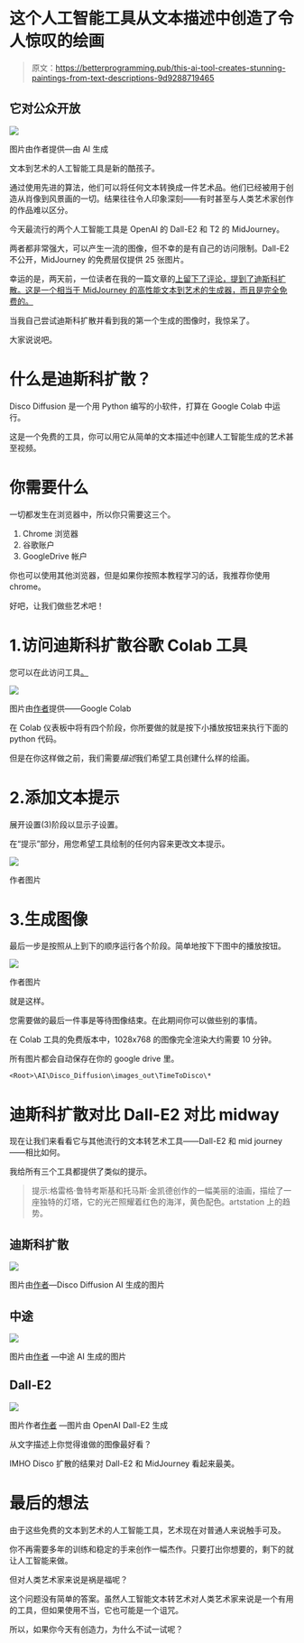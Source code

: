 # 这个人工智能工具从文本描述中创造了令人惊叹的绘画

> 原文：<https://betterprogramming.pub/this-ai-tool-creates-stunning-paintings-from-text-descriptions-9d9288719465>

## 它对公众开放

![](img/21cc25b3d2d52b3d71de8953cd63752f.png)

图片由作者提供—由 AI 生成

文本到艺术的人工智能工具是新的酷孩子。

通过使用先进的算法，他们可以将任何文本转换成一件艺术品。他们已经被用于创造从肖像到风景画的一切。结果往往令人印象深刻——有时甚至与人类艺术家创作的作品难以区分。

今天最流行的两个人工智能工具是 OpenAI 的 Dall-E2 和 T2 的 MidJourney。

两者都非常强大，可以产生一流的图像，但不幸的是有自己的访问限制。Dall-E2 不公开，MidJourney 的免费层仅提供 25 张图片。

幸运的是，两天前，一位读者在我的一篇文章的[上留下了评论，提到了迪斯科扩散。这是一个相当于 MidJourney 的高性能文本到艺术的生成器，而且是完全免费的。](https://medium.com/mlearning-ai/midjourney-ai-is-now-publicly-accessible-dont-miss-it-c4c6bb77c375)

当我自己尝试迪斯科扩散并看到我的第一个生成的图像时，我惊呆了。

大家说说吧。

# 什么是迪斯科扩散？

Disco Diffusion 是一个用 Python 编写的小软件，打算在 Google Colab 中运行。

这是一个免费的工具，你可以用它从简单的文本描述中创建人工智能生成的艺术甚至视频。

# 你需要什么

一切都发生在浏览器中，所以你只需要这三个。

1.  Chrome 浏览器
2.  谷歌账户
3.  GoogleDrive 帐户

你也可以使用其他浏览器，但是如果你按照本教程学习的话，我推荐你使用 chrome。

好吧，让我们做些艺术吧！

# 1.访问迪斯科扩散谷歌 Colab 工具

您可以在此访问工具[。](https://colab.research.google.com/github/alembics/disco-diffusion/blob/main/Disco_Diffusion.ipynb)

![](img/edc37fcce9f050ca450fc36947f8f399.png)

图片由[作者](https://medium.com/@jimclydemonge)提供——Google Colab

在 Colab 仪表板中将有四个阶段，你所要做的就是按下小播放按钮来执行下面的 python 代码。

但是在你这样做之前，我们需要*描述*我们希望工具创建什么样的绘画。

# 2.添加文本提示

展开设置(3)阶段以显示子设置。

在“提示”部分，用您希望工具绘制的任何内容来更改文本提示。

![](img/3db395a9bf5b080d5567e87f1645779a.png)

作者图片

# 3.生成图像

最后一步是按照从上到下的顺序运行各个阶段。简单地按下下图中的播放按钮。

![](img/b21d319620f1ba785ac261719f471e2f.png)

作者图片

就是这样。

您需要做的最后一件事是等待图像结束。在此期间你可以做些别的事情。

在 Colab 工具的免费版本中，1028x768 的图像完全渲染大约需要 10 分钟。

所有图片都会自动保存在你的 google drive 里。

```
<Root>\AI\Disco_Diffusion\images_out\TimeToDisco\*
```

# 迪斯科扩散对比 Dall-E2 对比 midway

现在让我们来看看它与其他流行的文本转艺术工具——Dall-E2 和 mid journey——相比如何。

我给所有三个工具都提供了类似的提示。

> 提示:格雷格·鲁特考斯基和托马斯·金凯德创作的一幅美丽的油画，描绘了一座独特的灯塔，它的光芒照耀着红色的海洋，黄色配色。artstation 上的趋势。

## 迪斯科扩散

![](img/21cc25b3d2d52b3d71de8953cd63752f.png)

图片由[作者](https://medium.com/@jimclydemonge)—Disco Diffusion AI 生成的图片

## 中途

![](img/5ffdaba5bd0aec410d49d68ee2816120.png)

图片由[作者](https://medium.com/@jimclydemonge) —中途 AI 生成的图片

## Dall-E2

![](img/ebc789aae1315dcc4f804ce4f8ca0511.png)

图片作者[作者](https://medium.com/@jimclydemonge) —图片由 OpenAI Dall-E2 生成

从文字描述上你觉得谁做的图像最好看？

IMHO Disco 扩散的结果对 Dall-E2 和 MidJourney 看起来最美。

# 最后的想法

由于这些免费的文本到艺术的人工智能工具，艺术现在对普通人来说触手可及。

你不再需要多年的训练和稳定的手来创作一幅杰作。只要打出你想要的，剩下的就让人工智能来做。

但对人类艺术家来说是祸是福呢？

这个问题没有简单的答案。虽然人工智能文本转艺术对人类艺术家来说是一个有用的工具，但如果使用不当，它也可能是一个诅咒。

所以，如果你今天有创造力，为什么不试一试呢？